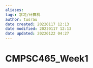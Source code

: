 ```yaml
---
aliases: 
tags: 学习/计算机
author: tusrau
date created: 20220117 12:13
date modified: 20220117 12:13
date updated: 20220122 04:27
---
```


# CMPSC465_Week1
